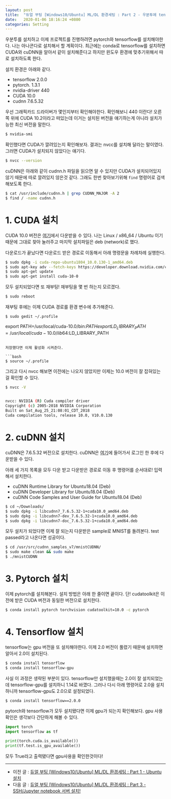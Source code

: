```yaml
---
layout: post
title:  "듀얼 부팅 [Windows10/Ubuntu] ML/DL 환경세팅 : Part 2 - 우분투에 tensorflow, pytorch 설치 ! (with gpu)"
date:   2020-01-06 18:16:24 +0800
categories: Setting
---  
```


우분투를 설치하고 이제 프로젝트를 진행하려면 pytorch와 tensorflow를 설치해야한다. 나는 아나콘다로 설치해서 할 계획이다. 최근에는 conda로 tensorflow를 설치하면 CUDA와 cuDNN을 알아서 같이 설치해준다고 하지만 윈도우 환경에 맞추기위해서 따로 설치하도록 한다.

설치 환경은 아래와 같다.

- tensorflow 2.0.0  
- pytorch. 1.3.1
- nvidia-driver 440
- CUDA 10.0
- cudnn 7.6.5.32

우선 그래픽카드 드라이버가 몇인지부터 확인해야한다. 확인해보니 440 이란다! 오른쪽 위에 CUDA 10.2이라고 떠있는데 이거는 설치된 버전을 얘기하는게 아니라 설치가능한 최신 버전을 말한다.

```bash
$ nvidia-smi
```

확인했다면 CUDA가 깔려있는지 확인해보자. 결과는 nvcc를 설치해 달라는 말이였다. 그러면 CUDA가 설치되지 않았다는 얘기다.

```bash
$ nvcc --version
```

cuDNN은 아래와 같이 cudnn.h 파일을 읽으면 알 수 있지만 CUDA가 설치되어있지 않기 때문에 따로 깔려있지 않은것 같다. 그래도 한번 찾아보기위해 `find` 명령어로 검색해보도록 한다.

```bash
$ cat /usr/include/cudnn.h | grep CUDNN_MAJOR -A 2
$ find / -name cudnn.h
```

# 1. CUDA 설치

CUDA 10.0 버전은 [여기](https://developer.nvidia.com/cuda-10.0-download-archive?target_os=Linux&target_arch=x86_64&target_distro=Ubuntu&target_version=1804&target_type=debnetwork)에서 다운받을 수 있다. 나는 Linux / x86_64 / Ubuntu 이기 때문에 그대로 찾아 눌러주고 마지막 설치파일은 deb (network)로 했다.  

다운로드가 끝났다면 다운로드 받은 경로로 이동해서 아래 명령문을 차례차례 실행한다.

```bash
$ sudo dpkg -i cuda-repo-ubuntu1804_10.0.130-1_amd64.deb
$ sudo apt-key adv --fetch-keys https://developer.download.nvidia.com/compute/cuda/repos/ubuntu1804/x86_64/7fa2af80.pub
$ sudo apt-get update
$ sudo apt-get install cuda-10-0
```

모두 설치되었다면 또 재부팅! 재부팅을 몇 번 하는지 모르겠다.

```bash
$ sudo reboot
```

재부팅 후에는 이제 CUDA 경로를 환경 변수에 추가해준다.

```bash
$ sudo gedit ~/.profile
```

export PATH=/usr/local/cuda-10.0/bin:$PATH
export LD_LIBRARY_PATH=/usr/local/cuda-10.0/lib64:$LD_LIBRARY_PATH
```

저장했다면 이제 활성화 시켜준다.

```bash
$ source ~/.profile
```

그리고 다시 nvcc 해보면 이전에는 나오지 않았지만 이제는 10.0 버전이 잘 잡혀있는 걸 확인할 수 있다.

```bash
$ nvcc -V

    
nvcc: NVIDIA (R) Cuda compiler driver
Copyright (c) 2005-2018 NVIDIA Corporation
Built on Sat_Aug_25_21:08:01_CDT_2018
Cuda compilation tools, release 10.0, V10.0.130
```

# 2. cuDNN 설치

cuDNN은 7.6.5.32 버전으로 설치한다. cuDNN은 [여기](https://developer.nvidia.com/rdp/form/cudnn-download-survey)에 들어가서 로그인 한 후에 다운받을 수 있다.

아래 세 가지 목록을 모두 다운 받고 다운받은 경로로 이동 후 명령어를 순서대로! 입력해서 설치한다.

- cuDNN Runtime Library for Ubuntu18.04 (Deb)
- cuDNN Developer Library for Ubuntu18.04 (Deb)
- cuDNN Code Samples and User Guide for Ubuntu18.04 (Deb)

```bash
$ cd ~/Downloads/
$ sudo dpkg -i libcudnn7_7.6.5.32-1+cuda10.0_amd64.deb
$ sudo dpkg -i libcudnn7-dev_7.6.5.32-1+cuda10.0_amd64.deb
$ sudo dpkg -i libcudnn7-doc_7.6.5.32-1+cuda10.0_amd64.deb
```

모두 설치가 되었다면 이제 잘 되는지 다운받은 sample로 MNIST를 돌려본다. test passed라고 나온다면 성공이다.

```bash
$ cd /usr/src/cudnn_samples_v7/mnistCUDNN/
$ sudo make clean && sudo make
$ ./mnistCUDNN
```

# 3. Pytorch 설치

이제 pytorch를 설치해본다. 설치 방법은 아래 한 줄이면 끝이다. 단! cudatoolkit은 이전에 받은 CUDA 버전과 동일한 버전으로 설치한다.

```bash
$ conda install pytorch torchvision cudatoolkit=10.0 -c pytorch
```

# 4. Tensorflow 설치

tensorflow는 gpu 버전을 또 설치해야한다. 이제 2.0 버전이 풀렸기 때문에 설치하면 알아서 2.0이 설치된다. 

```bash
$ conda install tensorflow
$ conda install tensorflow-gpu
```

사실 이 과정은 생략된 부분이 있다. tensorflow만 설치했을때는 2.0이 잘 설치되었는데 tensorflow-gpu를 설치하니 1.14로 바꼈다. 그러나 다시 아래 명령어로 2.0을 설치하니까 tensorflow-gpu도 2.0으로 설정되었다. 

```bash
$ conda install tensorflow==2.0.0
```

pytorch와 tensorflow가 모두 설치됐다면 이제 gpu가 되는지 확인해보다. gpu 사용확인은 생각보다 간단하게 해볼 수 있다. 

```python
import torch
import tensorflow as tf

print(torch.cuda.is_available())
print(tf.test.is_gpu_available())
```

모두 True라고 출력됐다면 gpu사용을 확인한것이다!

---

- 이전 글 : [듀얼 부팅 [Windows10/Ubuntu] ML/DL 환경세팅 : Part 1 - Ubuntu 설치](https://datanetworkanalysis.github.io/2020/01/06/dual_part1)
- 다음 글 : [듀얼 부팅 [Windows10/Ubuntu] ML/DL 환경세팅 : Part 3 - SSH/Jupyter notebook 서버 설치!](https://datanetworkanalysis.github.io/2020/01/06/dual_part3)